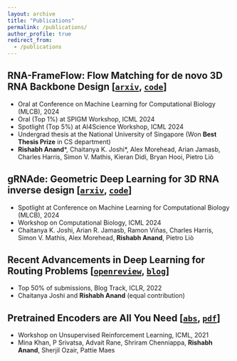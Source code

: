 ```yaml
---
layout: archive
title: "Publications"
permalink: /publications/
author_profile: true
redirect_from:
  - /publications
---
```


## RNA-FrameFlow: Flow Matching for de novo 3D RNA Backbone Design [[`arxiv`](https://arxiv.org/abs/2406.13839), [`code`](https://github.com/rish-16/rna-backbone-design)]
- Oral at Conference on Machine Learning for Computational Biology (MLCB), 2024
- Oral (Top 1%) at SPIGM Workshop, ICML 2024
- Spotlight (Top 5%) at AI4Science Workshop, ICML 2024
- Undergrad thesis at the National University of Singapore (Won **Best Thesis Prize** in CS department)
- <strong>Rishabh Anand</strong>\*, Chaitanya K. Joshi\*, Alex Morehead, Arian Jamasb, Charles Harris, Simon V. Mathis, Kieran Didi, Bryan Hooi, Pietro Liò

## gRNAde: Geometric Deep Learning for 3D RNA inverse design [[`arxiv`](https://arxiv.org/abs/2305.14749), [`code`](https://github.com/chaitjo/geometric-rna-design)]
- Spotlight at Conference on Machine Learning for Computational Biology (MLCB), 2024
- Workshop on Computational Biology, ICML 2024
- Chaitanya K. Joshi, Arian R. Jamasb, Ramon Viñas, Charles Harris, Simon V. Mathis, Alex Morehead, <strong>Rishabh Anand</strong>, Pietro Liò

## Recent Advancements in Deep Learning for Routing Problems [[`openreview`](https://openreview.net/forum?id=4K7Na7nT65C), [`blog`](https://rish-16.github.io/posts/routing-dl/)]
- Top 50% of submissions, Blog Track, ICLR, 2022
- Chaitanya Joshi and <strong>Rishabh Anand</strong> (equal contribution)

## Pretrained Encoders are All You Need [[`abs`](https://arxiv.org/abs/2106.05139), [`pdf`](https://arxiv.org/pdf/2106.05139)]
- Workshop on Unsupervised Reinforcement Learning, ICML, 2021
- Mina Khan, P Srivatsa, Advait Rane, Shriram Chenniappa, <strong>Rishabh Anand</strong>, Sherjil Ozair, Pattie Maes
